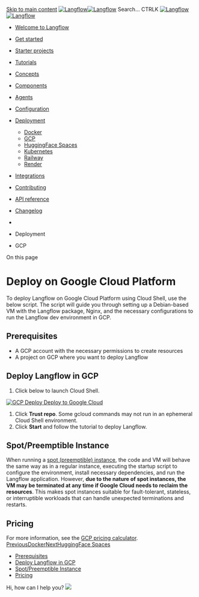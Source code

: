 [Skip to main content](https://docs.langflow.org/<#__docusaurus_skipToContent_fallback>)
[![Langflow](https://docs.langflow.org/img/langflow-logo-black.svg)![Langflow](https://docs.langflow.org/img/langflow-logo-white.svg)](https://docs.langflow.org/</>)
[](https://docs.langflow.org/<https:/github.com/langflow-ai/langflow>)[](https://docs.langflow.org/<https:/twitter.com/langflow_ai>)[](https://docs.langflow.org/<https:/discord.gg/EqksyE2EX9>)
Search...
CTRLK
[![Langflow](https://docs.langflow.org/img/langflow-logo-black.svg)![Langflow](https://docs.langflow.org/img/langflow-logo-white.svg)](https://docs.langflow.org/</>)
  * [Welcome to Langflow](https://docs.langflow.org/</>)
  * [Get started](https://docs.langflow.org/</get-started-installation>)
  * [Starter projects](https://docs.langflow.org/</starter-projects-basic-prompting>)
  * [Tutorials](https://docs.langflow.org/</tutorials-blog-writer>)
  * [Concepts](https://docs.langflow.org/</concepts-overview>)
  * [Components](https://docs.langflow.org/</components-agents>)
  * [Agents](https://docs.langflow.org/</agents-overview>)
  * [Configuration](https://docs.langflow.org/</configuration-api-keys>)
  * [Deployment](https://docs.langflow.org/</Deployment/deployment-docker>)
    * [Docker](https://docs.langflow.org/</Deployment/deployment-docker>)
    * [GCP](https://docs.langflow.org/</deployment-gcp>)
    * [HuggingFace Spaces](https://docs.langflow.org/</deployment-hugging-face-spaces>)
    * [Kubernetes](https://docs.langflow.org/</deployment-kubernetes>)
    * [Railway](https://docs.langflow.org/</deployment-railway>)
    * [Render](https://docs.langflow.org/</deployment-render>)
  * [Integrations](https://docs.langflow.org/</integrations-assemblyai>)
  * [Contributing](https://docs.langflow.org/</contributing-community>)
  * [API reference](https://docs.langflow.org/</api-reference-api-examples>)
  * [Changelog](https://docs.langflow.org/<https:/github.com/langflow-ai/langflow/releases/latest>)


  * [](https://docs.langflow.org/</>)
  * Deployment
  * GCP


On this page
# Deploy on Google Cloud Platform
To deploy Langflow on Google Cloud Platform using Cloud Shell, use the below script. The script will guide you through setting up a Debian-based VM with the Langflow package, Nginx, and the necessary configurations to run the Langflow dev environment in GCP.
## Prerequisites[​](https://docs.langflow.org/<#prerequisites> "Direct link to Prerequisites")
  * A GCP account with the necessary permissions to create resources
  * A project on GCP where you want to deploy Langflow


## Deploy Langflow in GCP[​](https://docs.langflow.org/<#deploy-langflow-in-gcp> "Direct link to Deploy Langflow in GCP")
  1. Click below to launch Cloud Shell.


[![GCP Deploy](https://docs.langflow.org/deployment-gcp) Deploy to Google Cloud](https://docs.langflow.org/<https:/console.cloud.google.com/cloudshell/open?git_repo=https://github.com/langflow-ai/langflow&working_dir=scripts/gcp&shellonly=true&tutorial=walkthroughtutorial.md>)
  1. Click **Trust repo**. Some gcloud commands may not run in an ephemeral Cloud Shell environment.
  2. Click **Start** and follow the tutorial to deploy Langflow.


## Spot/Preemptible Instance[​](https://docs.langflow.org/<#spotpreemptible-instance> "Direct link to Spot/Preemptible Instance")
When running a [spot (preemptible) instance](https://docs.langflow.org/<https:/cloud.google.com/compute/docs/instances/preemptible>), the code and VM will behave the same way as in a regular instance, executing the startup script to configure the environment, install necessary dependencies, and run the Langflow application. However, **due to the nature of spot instances, the VM may be terminated at any time if Google Cloud needs to reclaim the resources**. This makes spot instances suitable for fault-tolerant, stateless, or interruptible workloads that can handle unexpected terminations and restarts.
## Pricing[​](https://docs.langflow.org/<#pricing> "Direct link to Pricing")
For more information, see the [GCP pricing calculator](https://docs.langflow.org/<https:/cloud.google.com/products/calculator?hl=en>).
[PreviousDocker](https://docs.langflow.org/</Deployment/deployment-docker>)[NextHuggingFace Spaces](https://docs.langflow.org/</deployment-hugging-face-spaces>)
  * [Prerequisites](https://docs.langflow.org/<#prerequisites>)
  * [Deploy Langflow in GCP](https://docs.langflow.org/<#deploy-langflow-in-gcp>)
  * [Spot/Preemptible Instance](https://docs.langflow.org/<#spotpreemptible-instance>)
  * [Pricing](https://docs.langflow.org/<#pricing>)


Hi, how can I help you?
![](https://docs.langflow.org/img/langflow-icon-black-transparent.svg)
